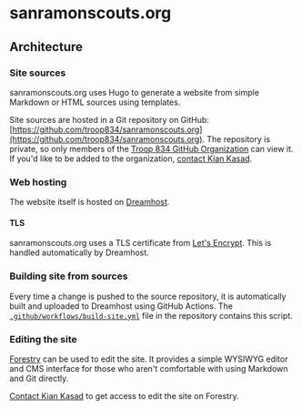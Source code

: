 # sanramonscouts.org

## Architecture

### Site sources

sanramonscouts.org uses Hugo to generate a website from simple Markdown or HTML
sources using templates.

Site sources are hosted in a Git repository on GitHub:
[https://github.com/troop834/sanramonscouts.org](https://github.com/troop834/sanramonscouts.org).
The repository is private, so only members of the [Troop 834 GitHub
Organization](https://github.com/troop834) can view it. If you'd like to be
added to the organization, [contact Kian Kasad](mailto:kian@kasad.com).

### Web hosting

The website itself is hosted on [Dreamhost](https://dreamhost.com).

#### TLS

sanramonscouts.org uses a TLS certificate from [Let's
Encrypt](https://letsencrypt.org). This is handled automatically by Dreamhost.

### Building site from sources

Every time a change is pushed to the source repository, it is automatically
built and uploaded to Dreamhost using GitHub Actions. The
[`.github/workflows/build-site.yml`](https://github.com/troop834/sanramonscouts.org/blob/master/.github/workflows/build-site.yml)
file in the repository contains this script.

### Editing the site

[Forestry](https://forestry.io) can be used to edit the site. It provides a
simple WYSIWYG editor and CMS interface for those who aren't comfortable with
using Markdown and Git directly.

[Contact Kian Kasad](mailto:kian@kasad.com) to get access to edit the site on
Forestry.
